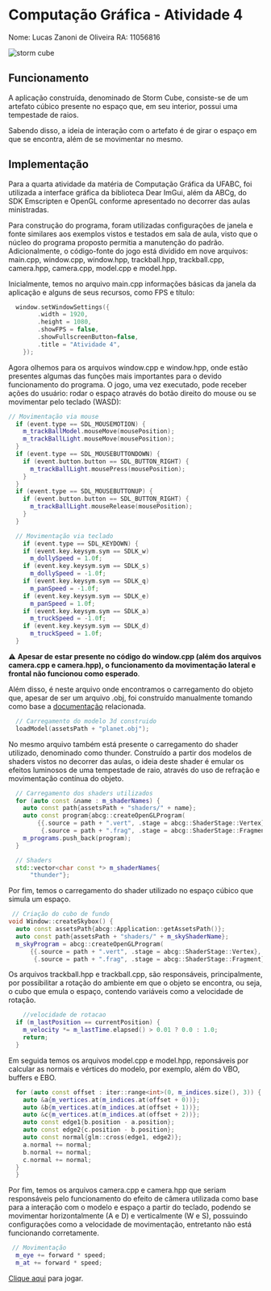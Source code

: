 # Computação Gráfica - Atividade 4

Nome: Lucas Zanoni de Oliveira
RA: 11056816

![storm cube](https://user-images.githubusercontent.com/27233049/206914958-d92987e2-8ac7-40bc-9f60-700cb7c725ad.png)

## Funcionamento

A aplicação construída, denominado de Storm Cube, consiste-se de um artefato cúbico presente no espaço que, em seu interior, possui uma tempestade de raios.

Sabendo disso, a ideia de interação com o artefato é de girar o espaço em que se encontra, além de se movimentar no mesmo.

## Implementação

Para a quarta atividade da matéria de Computação Gráfica da UFABC, foi utilizada a interface gráfica da biblioteca Dear ImGui, além da ABCg, do SDK Emscripten e OpenGL conforme apresentado no decorrer das aulas ministradas.

Para construção do programa, foram utilizadas configurações de janela e fonte similares aos exemplos vistos e testados em sala de aula, visto que o núcleo do programa proposto permitia a manutenção do padrão. Adicionalmente, o código-fonte do jogo está dividido em nove arquivos: main.cpp, window.cpp, window.hpp, trackball.hpp, trackball.cpp, camera.hpp, camera.cpp, model.cpp e model.hpp.

Inicialmente, temos no arquivo main.cpp informações básicas da janela da aplicação e alguns de seus recursos, como FPS e título:

```c++
  window.setWindowSettings({
        .width = 1920,
        .height = 1080,
        .showFPS = false,
        .showFullscreenButton=false,
        .title = "Atividade 4", 
    });
```

Agora olhemos para os arquivos window.cpp e window.hpp, onde estão presentes algumas das funções mais importantes para o devido funcionamento do programa. O jogo, uma vez executado, pode receber ações do usuário: rodar o espaço através do botão direito do mouse ou se movimentar pelo teclado (WASD):

```c++
// Movimentação via mouse
  if (event.type == SDL_MOUSEMOTION) {
    m_trackBallModel.mouseMove(mousePosition);
    m_trackBallLight.mouseMove(mousePosition);
  }
  if (event.type == SDL_MOUSEBUTTONDOWN) {    
    if (event.button.button == SDL_BUTTON_RIGHT) {
      m_trackBallLight.mousePress(mousePosition);
    }
  }
  if (event.type == SDL_MOUSEBUTTONUP) {
    if (event.button.button == SDL_BUTTON_RIGHT) {
      m_trackBallLight.mouseRelease(mousePosition);
    }
  }
```

```c++
  // Movimentação via teclado
    if (event.type == SDL_KEYDOWN) {
    if (event.key.keysym.sym == SDLK_w)
      m_dollySpeed = 1.0f;
    if (event.key.keysym.sym == SDLK_s)
      m_dollySpeed = -1.0f;
    if (event.key.keysym.sym == SDLK_q)
      m_panSpeed = -1.0f;
    if (event.key.keysym.sym == SDLK_e)
      m_panSpeed = 1.0f;
    if (event.key.keysym.sym == SDLK_a)
      m_truckSpeed = -1.0f;
    if (event.key.keysym.sym == SDLK_d)
      m_truckSpeed = 1.0f;
  }
```
:warning: **Apesar de estar presente no código do window.cpp (além dos arquivos camera.cpp e camera.hpp), o funcionamento da movimentação lateral e frontal não funcionou como esperado**.

Além disso, é neste arquivo onde encontramos o carregamento do objeto que, apesar de ser um arquivo .obj, foi construído manualmente tomando como base a [documentação](https://www.cs.cmu.edu/~mbz/personal/graphics/obj.html) relacionada.


```c++
  // Carregamento do modelo 3d construido
  loadModel(assetsPath + "planet.obj");
```

No mesmo arquivo também está presente o carregamento do shader utilizado, denominado como thunder. Construído a partir dos modelos de shaders vistos no decorrer das aulas, o ideia deste shader é emular os efeitos luminosos de uma tempestade de raio, através do uso de refração e movimentação contínua do objeto.

```c++
  // Carregamento dos shaders utilizados
  for (auto const &name : m_shaderNames) {
    auto const path{assetsPath + "shaders/" + name};
    auto const program{abcg::createOpenGLProgram(
        {{.source = path + ".vert", .stage = abcg::ShaderStage::Vertex},
         {.source = path + ".frag", .stage = abcg::ShaderStage::Fragment}})};
    m_programs.push_back(program);
  }
```
```c++
  // Shaders
  std::vector<char const *> m_shaderNames{
      "thunder"};
```

Por fim, temos o carregamento do shader utilizado no espaço cúbico que simula um espaço.  

```c++
 // Criação do cubo de fundo
void Window::createSkybox() {
  auto const assetsPath{abcg::Application::getAssetsPath()};
  auto const path{assetsPath + "shaders/" + m_skyShaderName};
  m_skyProgram = abcg::createOpenGLProgram(
      {{.source = path + ".vert", .stage = abcg::ShaderStage::Vertex},
       {.source = path + ".frag", .stage = abcg::ShaderStage::Fragment}});
```

Os arquivos trackball.hpp e trackball.cpp, são responsáveis, principalmente, por possibilitar a rotação do ambiente em que o objeto se encontra, ou seja, o cubo que emula o espaço, contendo variáveis como a velocidade de rotação.

```c++
    //velocidade de rotacao
  if (m_lastPosition == currentPosition) {
    m_velocity *= m_lastTime.elapsed() > 0.01 ? 0.0 : 1.0;
    return;
  }
```
Em seguida temos os arquivos model.cpp e model.hpp, reponsáveis por calcular as normais e vértices do modelo, por exemplo, além do VBO, buffers e EBO.

```c++
  for (auto const offset : iter::range<int>(0, m_indices.size(), 3)) {
    auto &a{m_vertices.at(m_indices.at(offset + 0))};
    auto &b{m_vertices.at(m_indices.at(offset + 1))};
    auto &c{m_vertices.at(m_indices.at(offset + 2))};
    auto const edge1{b.position - a.position};
    auto const edge2{c.position - b.position};
    auto const normal{glm::cross(edge1, edge2)};
    a.normal += normal;
    b.normal += normal;
    c.normal += normal;
  }
  }
```
Por fim, temos os arquivos camera.cpp e camera.hpp que seriam responsáveis pelo funcionamento do efeito de câmera utilizada como base para a interação com o modelo e espaço a partir do teclado, podendo se movimentar horizontalmente (A e D) e verticalmente (W e S), possuindo configurações como a velocidade de movimentação, entretanto não está funcionando corretamente.

```c++
 // Movimentação
  m_eye += forward * speed;
  m_at += forward * speed;
```

[Clique aqui](https://zzanoni.github.io/computacao_grafica/atividade4/abcg/public/index.html) para jogar. 
